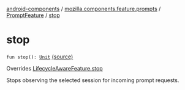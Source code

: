 [android-components](../../index.md) / [mozilla.components.feature.prompts](../index.md) / [PromptFeature](index.md) / [stop](./stop.md)

# stop

`fun stop(): `[`Unit`](https://kotlinlang.org/api/latest/jvm/stdlib/kotlin/-unit/index.html) [(source)](https://github.com/mozilla-mobile/android-components/blob/master/components/feature/prompts/src/main/java/mozilla/components/feature/prompts/PromptFeature.kt#L196)

Overrides [LifecycleAwareFeature.stop](../../mozilla.components.support.base.feature/-lifecycle-aware-feature/stop.md)

Stops observing the selected session for incoming prompt requests.


